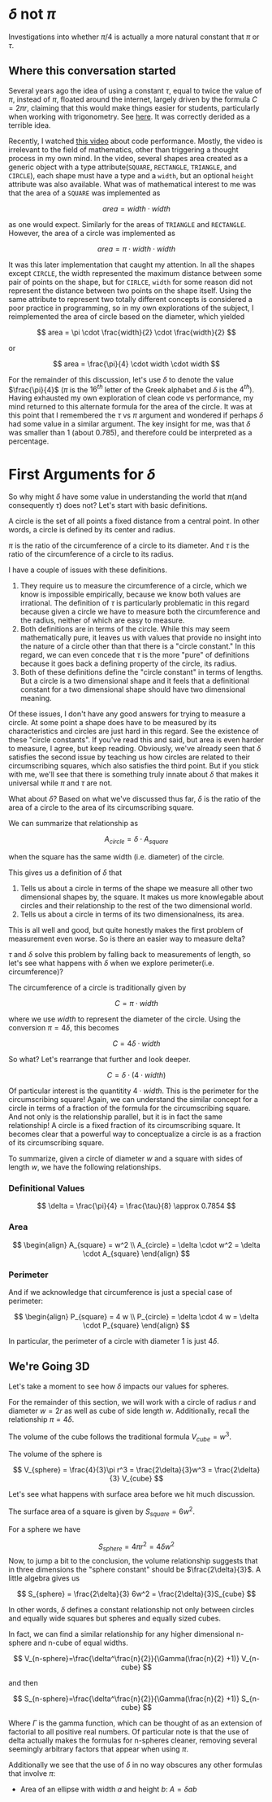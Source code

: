# $\delta$ not $\pi$
Investigations into whether $\pi/4$ is actually a more natural constant that $\pi$ or $\tau$.


## Where this conversation started

Several years ago the idea of using a constant $\tau$, equal to twice the value of $\pi$, instead of $\pi$, floated around the internet, largely driven by the formula $C=2 \pi r$, claiming that this would make things easier for students, particularly when working with trigonometry. See [here](https://youtu.be/ZPv1UV0rD8U?si=AuIwq0wTOF8zGKLr). It was correctly derided as a terrible idea.

Recently, I watched [this video](https://youtu.be/tD5NrevFtbU?si=-HuQcc4XvUntE6TB) about code performance. Mostly, the video is irrelevant to the field of mathematics, other than triggering a thought process in my own mind. In the video, several shapes area created as a generic object with a type attribute(`SQUARE`, `RECTANGLE`, `TRIANGLE`, and `CIRCLE`), each shape must have a type and a `width`, but an optional `height` attribute was also available. What was of mathematical interest to me was that the area of a `SQUARE` was implemented as 

$$ area = width \cdot width $$ 

as one would expect. Similarly for the areas of `TRIANGLE` and `RECTANGLE`. However, the area of a circle was implemented as 

$$ area = \pi \cdot width \cdot width $$

It was this later implementation that caught my attention. In all the shapes except `CIRCLE`, the width represented the maximum distance between some pair of points on the shape, but for `CIRLCE`, `width` for some reason did not represent the distance between two points on the shape itself. Using the same attribute to represent two totally different concepts is considered a poor practice in programming, so in my own explorations of the subject, I reimplemented the area of circle based on the diameter, which yielded 

$$ area = \pi \cdot \frac{width}{2} \cdot \frac{width}{2} $$ 

or 

$$ area = \frac{\pi}{4} \cdot width \cdot width $$ 

For the remainder of this discussion, let's use $\delta$ to denote the value $\frac{\pi}{4}$ ($\pi$ is the $16^{th}$ letter of the Greek alphabet and $\delta$ is the $4^{th}$). Having exhausted my own exploration of clean code vs performance, my mind returned to this alternate formula for the area of the circle. It was at this point that I remembered the $\tau$ vs $\pi$ argument and wondered if perhaps $\delta$ had some value in a similar argument. The key insight for me, was that $\delta$ was smaller than 1 (about 0.785), and therefore could be interpreted as a percentage.

# First Arguments for $\delta$

So why might $\delta$ have some value in understanding the world that $\pi$(and consequently $\tau$) does not? Let's start with basic definitions.

A circle is the set of all points a fixed distance from a central point. In other words, a circle is defined by its center and radius.

$\pi$ is the ratio of the circumference of a circle to its diameter. And $\tau$ is the ratio of the circumference of a circle to its radius.

I have a couple of issues with these definitions.

1. They require us to measure the circumference of a circle, which we know is impossible empirically, because we know both values are irrational. The definition of $\tau$ is particularly problematic in this regard because given a circle we have to measure both the circumference and the radius, neither of which are easy to measure.
2. Both definitions are in terms of the circle. While this may seem mathematically pure, it leaves us with values that provide no insight into the nature of a circle other than that there is a "circle constant." In this regard, we can even concede that $\tau$ is the more "pure" of definitions because it goes back a defining property of the circle, its radius.
3. Both of these definitions define the "circle constant" in terms of lengths. But a circle is a two dimensional shape and it feels that a definitional constant for a two dimensional shape should have two dimensional meaning.

Of these issues, I don't have any good answers for trying to measure a circle. At some point a shape does have to be measured by its characteristics and circles are just hard in this regard. See the existence of these "circle constants". If you've read this and said, but area is even harder to measure, I agree, but keep reading. Obviously, we've already seen that $\delta$ satisfies the second issue by teaching us how circles are related to their circumscribing squares, which also satisfies the third point. But if you stick with me, we'll see that there is something truly innate about $\delta$ that makes it universal while $\pi$ and $\tau$ are not.

What about $\delta$? Based on what we've discussed thus far, $\delta$ is the ratio of the area of a circle to the area of its circumscribing square.

We can summarize that relationship as

$$ A_{circle}=\delta \cdot A_{square} $$

when the square has the same width (i.e. diameter) of the circle.

This gives us a definition of $\delta$ that

1. Tells us about a circle in terms of the shape we measure all other two dimensional shapes by, the square. It makes us more knowlegable about circles and their relationship to the rest of the two dimensional world.
2. Tells us about a circle in terms of its two dimensionalness, its area.

This is all well and good, but quite honestly makes the first problem of measurement even worse. So is there an easier way to measure delta?

$\tau$ and $\delta$ solve this problem by falling back to measurements of length, so let's see what happens with $\delta$ when we explore perimeter(i.e. circumference)?

The circumference of a circle is traditionally given by 

$$ C=\pi\cdot width $$

where we use $width$ to represent the diameter of the circle. Using the conversion $\pi=4\delta$, this becomes 

$$ C=4\delta\cdot width $$

So what? Let's rearrange that further and look deeper. 

$$ C=\delta\cdot (4\cdot width) $$ 

Of particular interest is the quantitity $4\cdot width$. This is the perimeter for the circumscribing square! Again, we can understand the similar concept for a circle in terms of a fraction of the formula for the circumscribing square. And not only is the relationship parallel, but it is in fact the same relationship! A circle is a fixed fraction of its circumscribing square. It becomes clear that a powerful way to conceptualize a circle is as a fraction of its circumscribing square.

To summarize, given a circle of diameter $w$ and a square with sides of length $w$, we have the following relationships.

### Definitional Values

$$ \delta = \frac{\pi}{4} = \frac{\tau}{8} \approx 0.7854 $$


### Area

$$
\begin{align}
A_{square} = w^2 \\
A_{circle} = \delta \cdot w^2 = \delta \cdot A_{square}
\end{align}
$$


### Perimeter

And if we acknowledge that circumference is just a special case of perimeter:

$$
\begin{align}
P_{square} = 4 w \\
P_{circle} = \delta \cdot 4 w = \delta \cdot P_{square}
\end{align}
$$

In particular, the perimeter of a circle with diameter 1 is just $4\delta$.

## We're Going 3D

Let's take a moment to see how $\delta$ impacts our values for spheres.

For the remainder of this section, we will work with a circle of radius $r$ and diameter $w=2r$ as well as cube of side length $w$. Additionally, recall the relationship $\pi=4\delta$.

The volume of the cube follows the traditional formula $V_{cube}=w^3$.

The volume of the sphere is

$$ V_{sphere} = \frac{4}{3}\pi r^3 = \frac{2\delta}{3}w^3 = \frac{2\delta}{3} V_{cube} $$

Let's see what happens with surface area before we hit much discussion.

The surface area of a square is given by $S_{square}=6w^2$.

For a sphere we have 

$$ S_{sphere}=4\pi r^2 = 4\delta w^2 $$
Now, to jump a bit to the conclusion, the volume relationship suggests that in three dimensions the "sphere constant" should be $\frac{2\delta}{3}$. A little algebra gives us

$$ S_{sphere} = \frac{2\delta}{3} 6w^2 = \frac{2\delta}{3}S_{cube} $$

In other words, $\delta$ defines a constant relationship not only between circles and equally wide squares but spheres and equally sized cubes.

In fact, we can find a similar relationship for any higher dimensional n-sphere and n-cube of equal widths.

$$ V_{n-sphere}=\frac{\delta^\frac{n}{2}}{\Gamma(\frac{n}{2} +1)} V_{n-cube} $$

and then

$$ S_{n-sphere}=\frac{\delta^\frac{n}{2}}{\Gamma(\frac{n}{2} +1)} S_{n-cube} $$

Where $\Gamma$ is the gamma function, which can be thought of as an extension of factorial to all positive real numbers. Of particular note is that the use of delta actually makes the formulas for n-spheres cleaner, removing several seemingly arbitrary factors that appear when using $\pi$.

Additionally we see that the use of $\delta$ in no way obscures any other formulas that involve $\pi$:

* Area of an ellipse with width $a$ and height $b$: $A=\delta ab$

